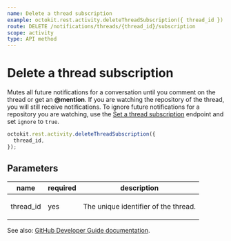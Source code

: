 ```yaml
---
name: Delete a thread subscription
example: octokit.rest.activity.deleteThreadSubscription({ thread_id })
route: DELETE /notifications/threads/{thread_id}/subscription
scope: activity
type: API method
---
```


# Delete a thread subscription

Mutes all future notifications for a conversation until you comment on the thread or get an **@mention**. If you are watching the repository of the thread, you will still receive notifications. To ignore future notifications for a repository you are watching, use the [Set a thread subscription](https://docs.github.com/rest/reference/activity#set-a-thread-subscription) endpoint and set `ignore` to `true`.

```js
octokit.rest.activity.deleteThreadSubscription({
  thread_id,
});
```

## Parameters

<table>
  <thead>
    <tr>
      <th>name</th>
      <th>required</th>
      <th>description</th>
    </tr>
  </thead>
  <tbody>
    <tr><td>thread_id</td><td>yes</td><td>

The unique identifier of the thread.

</td></tr>
  </tbody>
</table>

See also: [GitHub Developer Guide documentation](https://docs.github.com/rest/reference/activity#delete-a-thread-subscription).
